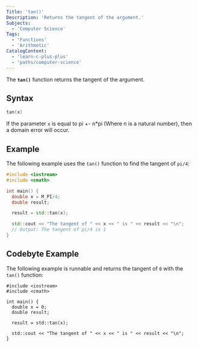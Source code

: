 ```yaml
---
Title: 'tan()'
Description: 'Returns the tangent of the argument.'
Subjects:
  - 'Computer Science'
Tags:
  - 'Functions'
  - 'Arithmetic'
CatalogContent:
  - 'learn-c-plus-plus'
  - 'paths/computer-science'
---
```


The **`tan()`** function returns the tangent of the argument.

## Syntax

```cpp
tan(x)
```

If the parameter `x` is equal to pi +- n\*pi (Where n is a natural number), then a domain error will occur.

## Example

The following example uses the `tan()` function to find the tangent of `pi/4`:

```cpp
#include <iostream>
#include <cmath>

int main() {
  double x = M_PI/4;
  double result;

  result = std::tan(x);

  std::cout << "The tangent of " << x << " is " << result << "\n";
  // Output: The tangent of pi/4 is 1
}
```

## Codebyte Example

The following example is runnable and returns the tangent of `0` with the `tan()` function:

```codebyte/cpp
#include <iostream>
#include <cmath>

int main() {
  double x = 0;
  double result;

  result = std::tan(x);

  std::cout << "The tangent of " << x << " is " << result << "\n";
}
```
